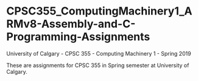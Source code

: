 # CPSC355_ComputingMachinery1_ARMv8-Assembly-and-C-Programming-Assignments
University of Calgary - CPSC 355 - Computing Machinery 1 - Spring 2019

These are assignments for CPSC 355 in Spring semester at University of Calgary.
